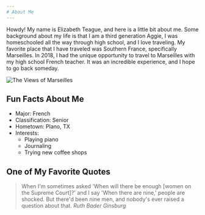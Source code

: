 ```yaml
---
# About Me
---
```

Howdy! My name is Elizabeth Teague, and here is a little bit about me. Some background about my life is that I am a third generation Aggie, I was homeschooled all the way through high school, and I love traveling. My favorite place that I have traveled was Southern France, specifically Marseilles. In 2018, I had the unique opportunity to travel to Marseilles with my high school French teacher. It was an incredible experience, and I hope to go back someday.

![The Views of Marseilles](https://www.roadaffair.com/wp-content/uploads/2020/03/vieux-port-marseille-france-shutterstock_1226263162.jpg)

## Fun Facts About Me
* Major: French
* Classification: Senior
* Hometown: Plano, TX
* Interests:
    * Playing piano
    * Journaling
    * Trying new coffee shops

## One of My Favorite Quotes
> When I'm sometimes asked 'When will there be enough [women on the 
> Supreme Court]?' and I say 'When there are nine,' people are shocked. 
> But there'd been nine men, and nobody's ever raised a question about 
> that. <cite>Ruth Bader Ginsburg</cite>
